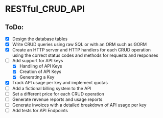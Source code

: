 # RESTful_CRUD_API

## ToDo:

- [x] Design the database tables 
- [x] Write CRUD queries using raw SQL or with an ORM such as GORM
- [x] Create an HTTP server and HTTP handlers for each CRUD operation using the correct status codes and methods for requests and responses
- [ ] Add support for API keys
  - [x] Handling of API Keys
  - [x] Creation of API Keys
  - [x] Generating a Key
- [x] Track API usage per key and implement quotas
- [ ] Add a fictional billing system to the API
- [ ] Set a different price for each CRUD operation
- [ ] Generate revenue reports and usage reports
- [ ] Generate invoices with a detailed breakdown of API usage per key
- [ ] Add tests for API Endpoints